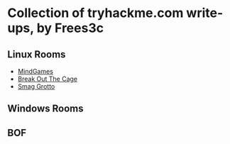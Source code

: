 # Collection of tryhackme.com write-ups, by Frees3c

## Linux Rooms

* [MindGames](Mindgames/)
* [Break Out The Cage](Break-out-of-the-Cage)
* [Smag Grotto](Smag-Grotto)
## Windows Rooms

## BOF
